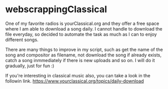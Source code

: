 # webscrappingClassical
One of my favorite radios is yourClassical.org and they offer a free space where I am able to download a song daily.
I cannot handle to download the file everyday, so decided to automate the task as much as I can to enjoy different songs.

There are many things to improve in my script, such as get the name of the song and compositor as filename, not download the song if already exists, catch a song inmmediately if there is new uploads and so on. I will do it gradually, just for fun :)

If you're interesting in classical music also, you can take a look in the followin  link.
https://www.yourclassical.org/topics/daily-download
